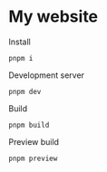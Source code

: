 # My website

Install

```
pnpm i
```

Development server

```
pnpm dev
```

Build

```
pnpm build
```

Preview build

```
pnpm preview
```
